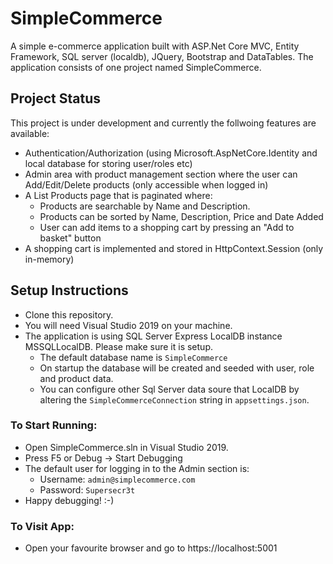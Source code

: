 # SimpleCommerce

A simple e-commerce application built with ASP.Net Core MVC, Entity Framework, SQL server (localdb), JQuery, Bootstrap and DataTables.
The application consists of one project named SimpleCommerce. 

## Project Status

This project is under development and currently the follwoing features are available:
- Authentication/Authorization (using Microsoft.AspNetCore.Identity and local database for storing user/roles etc)
- Admin area with product management section where the user can Add/Edit/Delete products (only accessible when logged in)
- A List Products page that is paginated where:
  - Products are searchable by Name and Description. 
  - Products can be sorted by Name, Description, Price and Date Added
  - User can add items to a shopping cart by pressing an "Add to basket" button
- A shopping cart is implemented and stored in HttpContext.Session (only in-memory)

## Setup Instructions

- Clone this repository. 
- You will need Visual Studio 2019 on your machine.  
- The application is using SQL Server Express LocalDB instance MSSQLLocalDB. Please make sure it is setup.
  - The default database name is `SimpleCommerce`
  - On startup the database will be created and seeded with user, role and product data.
  - You can configure other Sql Server data soure that LocalDB by altering the `SimpleCommerceConnection` string in `appsettings.json`.

### To Start Running:

- Open SimpleCommerce.sln in Visual Studio 2019.
- Press F5 or Debug -> Start Debugging
- The default user for logging in to the Admin section is:
  - Username: `admin@simplecommerce.com`
  - Password: `Supersecr3t`
- Happy debugging! :-)

### To Visit App:
- Open your favourite browser and go to https://localhost:5001

